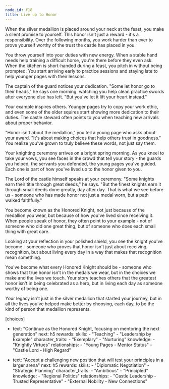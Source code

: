 ```yaml
---
node_id: f18
title: Live up to Honor
---
```


When the silver medallion is placed around your neck at the feast, you make a silent promise to yourself. This honor isn't just a reward - it's a responsibility. Over the following months, you work harder than ever to prove yourself worthy of the trust the castle has placed in you.

You throw yourself into your duties with new energy. When a stable hand needs help training a difficult horse, you're there before they even ask. When the kitchen is short-handed during a feast, you pitch in without being prompted. You start arriving early to practice sessions and staying late to help younger pages with their lessons.

The captain of the guard notices your dedication. "Some let honor go to their heads," he says one morning, watching you help clean practice swords after everyone else has left. "But you've let it lift your heart instead."

Your example inspires others. Younger pages try to copy your work ethic, and even some of the older squires start showing more dedication to their duties. The castle steward often points to you when teaching new arrivals about proper behavior.

"Honor isn't about the medallion," you tell a young page who asks about your award. "It's about making choices that help others trust in goodness." You realize you've grown to truly believe these words, not just say them.

Your knighting ceremony arrives on a bright spring morning. As you kneel to take your vows, you see faces in the crowd that tell your story - the guards you helped, the servants you defended, the young pages you've guided. Each one is part of how you've lived up to the honor given to you.

The Lord of the castle himself speaks at your ceremony. "Some knights earn their title through great deeds," he says. "But the finest knights earn it through small deeds done greatly, day after day. That is what we see before us - someone who has made honor not just a medal worn, but a path walked faithfully."

You become known as the Honored Knight, not just because of the medallion you wear, but because of how you've lived since receiving it. When people speak of honor, they often point to your example - not of someone who did one great thing, but of someone who does each small thing with great care.

Looking at your reflection in your polished shield, you see the knight you've become - someone who proves that honor isn't just about receiving recognition, but about living every day in a way that makes that recognition mean something.

You've become what every Honored Knight should be - someone who shows that true honor isn't in the medals we wear, but in the choices we make and the lives we touch. Your story teaches others that the greatest honor isn't in being celebrated as a hero, but in living each day as someone worthy of being one.

Your legacy isn't just in the silver medallion that started your journey, but in all the lives you've helped make better by choosing, each day, to be the kind of person that medallion represents.

[choices]
- text: "Continue as the Honored Knight, focusing on mentoring the next generation"
  next: h5
  rewards:
    skills: 
      - "Teaching"
      - "Leadership by Example"
    character_traits:
      - "Exemplary"
      - "Nurturing"
    knowledge:
      - "Knightly Virtues"
    relationships:
      - "Young Pages - Mentor Status"
      - "Castle Lord - High Regard"

- text: "Accept a challenging new position that will test your principles in a larger arena"
  next: h5
  rewards:
    skills: 
      - "Diplomatic Negotiation"
      - "Strategic Planning"
    character_traits:
      - "Ambitious"
      - "Principled"
    knowledge:
      - "Regional Politics"
    relationships:
      - "Castle Leadership - Trusted Representative"
      - "External Nobility - New Connections"